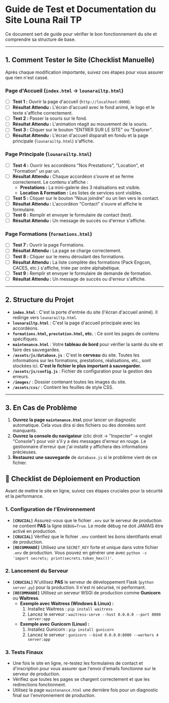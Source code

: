 # Guide de Test et Documentation du Site Louna Rail TP

Ce document sert de guide pour vérifier le bon fonctionnement du site et comprendre sa structure de base.

---

## 1. Comment Tester le Site (Checklist Manuelle)

Après chaque modification importante, suivez ces étapes pour vous assurer que rien n'est cassé.

### Page d'Accueil (`index.html` -> `lounarailtp.html`)
- [ ] **Test 1 :** Ouvrir la page d'accueil (`http://localhost:8000`).
- [ ] **Résultat Attendu :** L'écran d'accueil avec le fond animé, le logo et le texte s'affiche correctement.
- [ ] **Test 2 :** Passer la souris sur le fond.
- [ ] **Résultat Attendu :** L'animation réagit au mouvement de la souris.
- [ ] **Test 3 :** Cliquer sur le bouton "ENTRER SUR LE SITE" ou "Explorer".
- [ ] **Résultat Attendu :** L'écran d'accueil disparaît en fondu et la page principale (`lounarailtp.html`) s'affiche.

### Page Principale (`lounarailtp.html`)
- [ ] **Test 4 :** Ouvrir les accordéons "Nos Prestations", "Location", et "Formation" un par un.
- [ ] **Résultat Attendu :** Chaque accordéon s'ouvre et se ferme correctement. Le contenu s'affiche :
    - **Prestations :** La mini-galerie des 3 réalisations est visible.
    - **Location & Formation :** Les listes de services sont visibles.
- [ ] **Test 5 :** Cliquer sur le bouton "Nous joindre" ou un lien vers le contact.
- [ ] **Résultat Attendu :** L'accordéon "Contact" s'ouvre et affiche le formulaire.
- [ ] **Test 6 :** Remplir et envoyer le formulaire de contact (test).
- [ ] **Résultat Attendu :** Un message de succès ou d'erreur s'affiche.

### Page Formations (`formations.html`)
- [ ] **Test 7 :** Ouvrir la page Formations.
- [ ] **Résultat Attendu :** La page se charge correctement.
- [ ] **Test 8 :** Cliquer sur le menu déroulant des formations.
- [ ] **Résultat Attendu :** La liste complète des formations (Pack Engcon, CACES, etc.) s'affiche, triée par ordre alphabétique.
- [ ] **Test 9 :** Remplir et envoyer le formulaire de demande de formation.
- [ ] **Résultat Attendu :** Un message de succès ou d'erreur s'affiche.

---

## 2. Structure du Projet

- **`index.html`** : C'est la porte d'entrée du site (l'écran d'accueil animé). Il redirige vers `lounarailtp.html`.
- **`lounarailtp.html`** : C'est la page d'accueil principale avec les accordéons.
- **`formations.html`, `prestation.html`, etc.** : Ce sont les pages de contenu spécifiques.
- **`maintenance.html`** : Votre **tableau de bord** pour vérifier la santé du site et faire des sauvegardes.
- **`/assets/js/database.js`** : C'est le **cerveau** du site. Toutes les informations sur les formations, prestations, réalisations, etc., sont stockées ici. **C'est le fichier le plus important à sauvegarder.**
- **`/assets/js/config.js`** : Fichier de configuration pour la gestion des erreurs.
- **`/images/`** : Dossier contenant toutes les images du site.
- **`/assets/css/`** : Contient les feuilles de style CSS.

---

## 3. En Cas de Problème

1.  **Ouvrez la page `maintenance.html`** pour lancer un diagnostic automatique. Cela vous dira si des fichiers ou des données sont manquants.
2.  **Ouvrez la console du navigateur** (clic droit -> "Inspecter" -> onglet "Console") pour voir s'il y a des messages d'erreur en rouge. Le gestionnaire d'erreur que j'ai installé y affichera des informations précieuses.
3.  **Restaurez une sauvegarde** de `database.js` si le problème vient de ce fichier.

## 🚀 Checklist de Déploiement en Production

Avant de mettre le site en ligne, suivez ces étapes cruciales pour la sécurité et la performance.

### 1. Configuration de l'Environnement
- **`[CRUCIAL]`** Assurez-vous que le fichier `.env` sur le serveur de production ne contient **PAS** la ligne `DEBUG=True`. Le mode débug ne doit JAMAIS être activé en production.
- **`[CRUCIAL]`** Vérifiez que le fichier `.env` contient les bons identifiants email de production.
- **`[RECOMMANDÉ]`** Utilisez une `SECRET_KEY` forte et unique dans votre fichier `.env` de production. Vous pouvez en générer une avec `python -c 'import secrets; print(secrets.token_hex())'`.

### 2. Lancement du Serveur
- **`[CRUCIAL]`** N'utilisez **PAS** le serveur de développement Flask (`python server.py`) pour la production. Il n'est ni sécurisé, ni performant.
- **`[RECOMMANDÉ]`** Utilisez un serveur WSGI de production comme **Gunicorn** ou **Waitress**.
    - **Exemple avec Waitress (Windows & Linux) :**
        1. Installez Waitress : `pip install waitress`
        2. Lancez le serveur : `waitress-serve --host 0.0.0.0 --port 8000 server:app`
    - **Exemple avec Gunicorn (Linux) :**
        1. Installez Gunicorn : `pip install gunicorn`
        2. Lancez le serveur : `gunicorn --bind 0.0.0.0:8000 --workers 4 server:app`

### 3. Tests Finaux
- Une fois le site en ligne, re-testez les formulaires de contact et d'inscription pour vous assurer que l'envoi d'emails fonctionne sur le serveur de production.
- Vérifiez que toutes les pages se chargent correctement et que les redirections fonctionnent.
- Utilisez la page `maintenance.html` une dernière fois pour un diagnostic final sur l'environnement de production. 